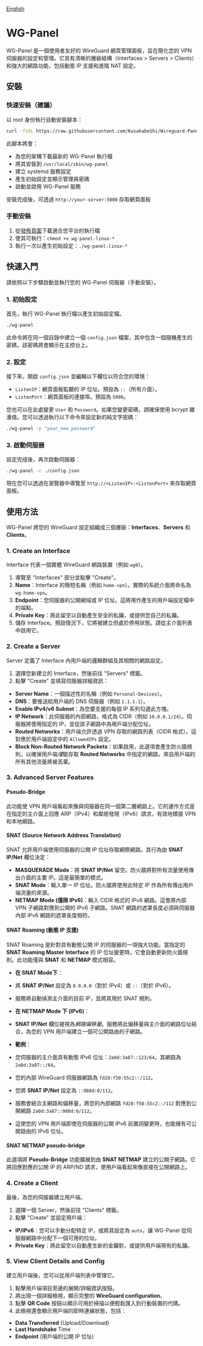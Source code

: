[English](README.md)

# WG-Panel

WG-Panel 是一個使用者友好的 WireGuard 網頁管理面板，旨在簡化您的 VPN 伺服器的設定和管理。它具有清晰的層級結構（Interfaces > Servers > Clients）和強大的網路功能，包括動態 IP 支援和進階 NAT 設定。

## 安裝

### 快速安裝（建議）

以 root 身份執行自動安裝腳本：

```bash
curl -fsSL https://raw.githubusercontent.com/KusakabeShi/Wireguard-Panel/refs/heads/main/install.sh | bash
```

此腳本將會：
- 為您的架構下載最新的 WG-Panel 執行檔
- 將其安裝到 `/usr/local/sbin/wg-panel`
- 建立 systemd 服務設定
- 產生初始設定並顯示管理員密碼
- 啟動並啟用 WG-Panel 服務

安裝完成後，可透過 `http://your-server:5000` 存取網頁面板

### 手動安裝

1. 從[發佈頁面](https://github.com/KusakabeShi/Wireguard-Panel/releases)下載適合您平台的執行檔
2. 使其可執行：`chmod +x wg-panel-linux-*`
3. 執行一次以產生初始設定：`./wg-panel-linux-*`

## 快速入門

請依照以下步驟啟動並執行您的 WG-Panel 伺服器（手動安裝）。

### 1. 初始設定

首先，執行 WG-Panel 執行檔以產生初始設定檔。

```bash
./wg-panel
```

此命令將在同一個目錄中建立一個 `config.json` 檔案，其中包含一個隨機產生的密碼，該密碼將會顯示在主控台上。

### 2. 設定

接下來，開啟 `config.json` 並編輯以下欄位以符合您的環境：

* `ListenIP`：網頁面板監聽的 IP 位址。預設為 `::`（所有介面）。
* `ListenPort`：網頁面板的連接埠。預設為 `5000`。

您也可以在此處變更 `User` 和 `Password`。如果您變更密碼，請確保使用 bcrypt 雜湊值。您可以透過執行以下命令來設定新的純文字密碼：

```bash
./wg-panel -p "your_new_password"
```

### 3. 啟動伺服器

設定完成後，再次啟動伺服器：

```bash
./wg-panel -c ./config.json
```

現在您可以透過在瀏覽器中導覽至 `http://<ListenIP>:<ListenPort>` 來存取網頁面板。

## 使用方法

WG-Panel 將您的 WireGuard 設定組織成三個層級：**Interfaces**、**Servers** 和 **Clients**。

### 1. Create an Interface

Interface 代表一個實體 WireGuard 網路裝置（例如 `wg0`）。

1. 導覽至 "Interfaces" 部分並點擊 "Create"。
2. **Name**：Interface 的簡短名稱（例如 `home-vpn`）。實際的系統介面將命名為 `wg-home-vpn`。
3. **Endpoint**：您伺服器的公開網域或 IP 位址。這將用作產生的用戶端設定檔中的端點。
4. **Private Key**：將此留空以自動產生安全的私鑰，或提供您自己的私鑰。
5. 儲存 Interface。預設情況下，它將被建立但處於停用狀態。請從主介面列表中啟用它。

### 2. Create a Server

Server 定義了 Interface 內用戶端的邏輯群組及其相關的網路設定。

1. 選擇您新建立的 Interface，然後前往 "Servers" 標籤。
2. 點擊 "Create" 並填寫伺服器詳細資訊：
 * **Server Name**：一個描述性的名稱（例如 `Personal-Devices`）。
 * **DNS**：要推送給用戶端的 DNS 伺服器（例如 `1.1.1.1`）。
 * **Enable IPv4/v6 Subnet**：為您要支援的每個 IP 系列勾選此方塊。
 * **IP Network**：此伺服器的內部網路，格式為 CIDR（例如 `10.0.0.1/24`）。伺服器將使用指定的 IP，並從該子網路中為用戶端分配位址。
 * **Routed Networks**：用戶端允許透過 VPN 存取的網路列表（CIDR 格式）。這對應於用戶端設定中的 `AllowedIPs` 設定。
 * **Block Non-Routed Network Packets**：如果啟用，此選項會產生防火牆規則，以確保用戶端*僅*能存取 **Routed Networks** 中指定的網路。來自用戶端的所有其他流量將被丟棄。

### 3. Advanced Server Features

#### Pseudo-Bridge

此功能使 VPN 用戶端看起來像與伺服器在同一個第二層網路上。它的運作方式是在指定的主介面上回應 ARP（IPv4）和鄰居發現（IPv6）請求，有效地橋接 VPN 和本地網路。

#### SNAT (Source Network Address Translation)

SNAT 允許用戶端使用伺服器的公開 IP 位址存取網際網路。其行為由 **SNAT IP/Net** 欄位決定：

* **MASQUERADE Mode**：將 **SNAT IP/Net** 留空。防火牆將對所有流量使用傳出介面的主要 IP。這是最簡單的模式。
* **SNAT Mode**：輸入單一 IP 位址。防火牆將使用此特定 IP 作為所有傳出用戶端流量的來源。
* **NETMAP Mode (僅限 IPv6)**：輸入 CIDR 格式的 IPv6 網路。這會將內部 VPN 子網路對應到公開的 IPv6 子網路。SNAT 網路的遮罩長度必須與伺服器內部 IPv6 網路的遮罩長度相符。

#### SNAT Roaming (動態 IP 支援)

SNAT Roaming 是針對具有動態公開 IP 的伺服器的一項強大功能。當指定的 **SNAT Roaming Master Interface** 的 IP 位址變更時，它會自動更新防火牆規則。此功能僅與 **SNAT** 和 **NETMAP** 模式相容。

* **在 SNAT Mode下**：
 * 將 **SNAT IP/Net** 設定為 `0.0.0.0`（對於 IPv4）或 `::`（對於 IPv6）。
 * 服務將自動偵測主介面的目前 IP，並將其用於 SNAT 規則。

* **在 NETMAP Mode 下 (IPv6)**：
 * **SNAT IP/Net** 欄位被視為*網路偏移量*。服務將此偏移量與主介面的網路位址結合，為您的 VPN 用戶端建立一個可公開路由的子網路。
 * **範例**：
 * 您伺服器的主介面具有動態 IPv6 位址：`2a0d:3a87::123/64`。其網路為 `2a0d:3a87::/64`。
 * 您的內部 WireGuard 伺服器網路為 `fd28:f50:55c2::/112`。
 * 您將 **SNAT IP/Net** 設定為 `::980d:0/112`。
 * 服務會結合主網路和偏移量，將您的內部網路 `fd28:f50:55c2::/112` 對應到公開網路 `2a0d:3a87::980d:0/112`。
 * 這使您的 VPN 用戶端即使在伺服器的公開 IPv6 前置詞變更時，也能擁有可公開路由的 IPv6 位址。

#### SNAT NETMAP pseudo-bridge

此選項將 **Pseudo-Bridge** 功能擴展到由 **SNAT NETMAP** 建立的公開子網路。它將回應對應的公開 IP 的 ARP/ND 請求，使用戶端看起來像直接在公開網路上。

### 4. Create a Client

最後，為您的伺服器建立用戶端。

1. 選擇一個 Server，然後前往 "Clients" 標籤。
2. 點擊 "Create" 並設定用戶端：
 * **IP/IPv6**：您可以手動分配特定 IP，或將其設定為 `auto`，讓 WG-Panel 從伺服器網路中分配下一個可用的位址。
 * **Private Key**：將此留空以自動產生新的金鑰對，或提供用戶端現有的私鑰。

### 5. View Client Details and Config

建立用戶端後，您可以從用戶端列表中管理它。

1. 點擊用戶端項目旁邊的展開/詳細資訊按鈕。
2. 將出現一個詳細檢視，顯示完整的 **WireGuard configuration**。
3. 點擊 **QR Code** 按鈕以顯示可用於掃描以便輕鬆匯入到行動裝置的代碼。
4. 此檢視還會顯示用戶端的即時連線狀態，包括：
 * **Data Transferred** (Upload/Download)
 * **Last Handshake** Time
 * **Endpoint** (用戶端的公開 IP 位址)